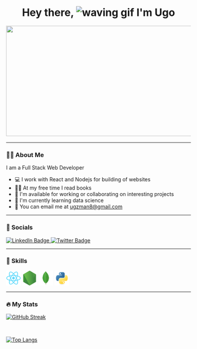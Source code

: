 <div id="header" align="center">
    <h1>
      Hey there, 
      <img src="https://media.giphy.com/media/hvRJCLFzcasrR4ia7z/giphy.gif" width="30px" alt="waving gif"/>
        I'm Ugo
    </h1>

[//]: # (    <img src="https://komarev.com/ghpvc/?username=ugo-codes&style=flat-square&color=blue" alt="Github Profile View Count"/>)
</div>

<div align="center">
    <img src="https://media.giphy.com/media/dWesBcTLavkZuG35MI/giphy.gif" width="600" height="300"/>
</div>

---

### :man_technologist: About Me 
I am a Full Stack Web Developer

- :computer: I work with React and Nodejs for building of websites
- :lotus_position_man: At my free time I read books
- :handshake: I'm available for working or collaborating on interesting projects
- :brain: I'm currently learning data science
- :email: You can email me at <a href="mailto: ugzman8@gmail.com">ugzman8@gmail.com</a>

---

### :iphone: Socials
<div id="socials">
    <a href="https://www.linkedin.com/in/ugo-codes"> 
        <img src="https://img.shields.io/badge/LinkedIn-blue?style=for-the-badge&logo=linkedin&logoColor=white" alt="LinkedIn Badge"/>
    </a>
    <a href="https://twitter.com/ugo_codes">
        <img src="https://img.shields.io/badge/Twitter-blue?style=for-the-badge&logo=twitter&logoColor=white" alt="Twitter Badge"/>
    </a>
</div>

---

### :telescope: Skills
<div id="skills">
    <img src="https://github.com/devicons/devicon/blob/master/icons/react/react-original.svg" alt="React Logo" width="40" height="40" />
    <img src="https://github.com/devicons/devicon/blob/master/icons/nodejs/nodejs-original.svg" alt="Nodejs Logo" width="40" height="40" />
    <img src="https://github.com/devicons/devicon/blob/master/icons/mongodb/mongodb-original.svg" alt="Mongodb Logo" width="40" height="40" />
    <img src="https://github.com/devicons/devicon/blob/master/icons/python/python-original.svg" alt="Python Logo" width="40" height="40" />    
</div>

--- 
### :fire: My Stats
[![GitHub Streak](https://streak-stats.demolab.com/?user=ugz-man&theme=windows-dark&date_format=j/n/Y)](https://git.io/streak-stats)

<br />

[![Top Langs](https://github-readme-stats.vercel.app/api/top-langs/?username=ugz-man&layout=compact&langs_count=4&custom_title=Most%20Used%20Languages&theme=algolia)](https://github.com/anuraghazra/github-readme-stats)
